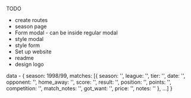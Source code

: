 TODO

- create routes
- season page
- Form modal - can be inside regular modal
- style modal
- style form
- Set up website
- readme
- design logo

data -
{ 
    season: 1998/99,
    matches: [{
        season: '',
        league: '',
        tier: '',
        date: '',
        opponent: '',
        home_away: '',
        score: '',
        result: '',
        position: '',
        points: '',
        competition: '',
        match_notes: '',
        got_want: '',
        price: '',
        notes: ''
    }, ...]
 }